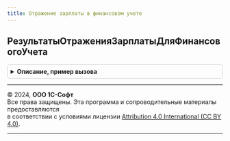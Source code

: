 ```yaml
---
title: Отражение зарплаты в финансовом учете
---
```



## РезультатыОтраженияЗарплатыДляФинансовогоУчета
<details style="margin: 1em 0; padding: 0.5em; border: 1px solid #ccc; border-radius: 6px;">

<summary style="font-weight: bold; cursor: pointer;">Описание, пример вызова</summary>

```bsl

// Функция формирует структуру с данными отражения зарплаты для бухучета.
//
// Параметры:
//  ПериодРегистрации	 - 	 - дата, первое число месяца, данные отражения зарплаты за который будут получены.
//  Отказ				 - 	 - Булево
//  Организация			 - 	 - необязательный.
//
// Возвращаемое значение:
//  Структура - данные для отражения, где
//				Ключ - имя таблицы, соответствует разделам данных для отражения зарплаты,
//				Значение - таблица значений, данные соответствующего раздела.
//
Функция РезультатыОтраженияЗарплатыДляФинансовогоУчета(ПериодРегистрации, Отказ = Ложь, Организация = Неопределено) Экспорт
```

Пример вызова
```bsl
Результат = ОтражениеЗарплатыВФинансовомУчете.РезультатыОтраженияЗарплатыДляФинансовогоУчета(ПериодРегистрации, Отказ, Организация);
```
</details>

---

© 2024, **ООО 1С-Софт**  
Все права защищены. Эта программа и сопроводительные материалы предоставляются  
в соответствии с условиями лицензии [Attribution 4.0 International (CC BY 4.0)](https://creativecommons.org/licenses/by/4.0/legalcode).

---
